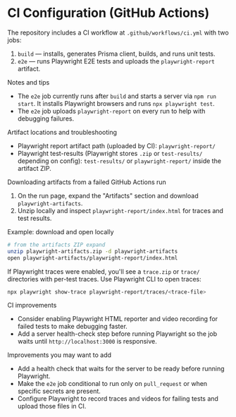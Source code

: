 # CI Configuration (GitHub Actions)

The repository includes a CI workflow at `.github/workflows/ci.yml` with two jobs:

1. `build` — installs, generates Prisma client, builds, and runs unit tests.
2. `e2e` — runs Playwright E2E tests and uploads the `playwright-report` artifact.

Notes and tips
- The `e2e` job currently runs after `build` and starts a server via `npm run start`. It installs Playwright browsers and runs `npx playwright test`.
- The `e2e` job uploads `playwright-report` on every run to help with debugging failures.

Artifact locations and troubleshooting

- Playwright report artifact path (uploaded by CI): `playwright-report/`
- Playwright test-results (Playwright stores `.zip` or `test-results/` depending on config): `test-results/` or `playwright-report/` inside the artifact ZIP.

Downloading artifacts from a failed GitHub Actions run

1. On the run page, expand the "Artifacts" section and download `playwright-artifacts`.
2. Unzip locally and inspect `playwright-report/index.html` for traces and test results.

Example: download and open locally

```bash
# from the artifacts ZIP expand
unzip playwright-artifacts.zip -d playwright-artifacts
open playwright-artifacts/playwright-report/index.html
```

If Playwright traces were enabled, you'll see a `trace.zip` or `trace/` directories with per-test traces. Use Playwright CLI to open traces:

```bash
npx playwright show-trace playwright-report/traces/<trace-file>
```

CI improvements

- Consider enabling Playwright HTML reporter and video recording for failed tests to make debugging faster.
- Add a server health-check step before running Playwright so the job waits until `http://localhost:3000` is responsive.

Improvements you may want to add
- Add a health check that waits for the server to be ready before running Playwright.
- Make the `e2e` job conditional to run only on `pull_request` or when specific secrets are present.
- Configure Playwright to record traces and videos for failing tests and upload those files in CI.
